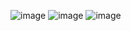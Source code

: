 ![image](https://github.com/user-attachments/assets/e0df7831-f700-4eac-ac18-b0877c1ee148)
![image](https://github.com/user-attachments/assets/ceba642a-9a86-45c3-b8d6-155da038c150)
![image](https://github.com/user-attachments/assets/323f5024-f297-4329-9d33-2a8f29ba18db)


